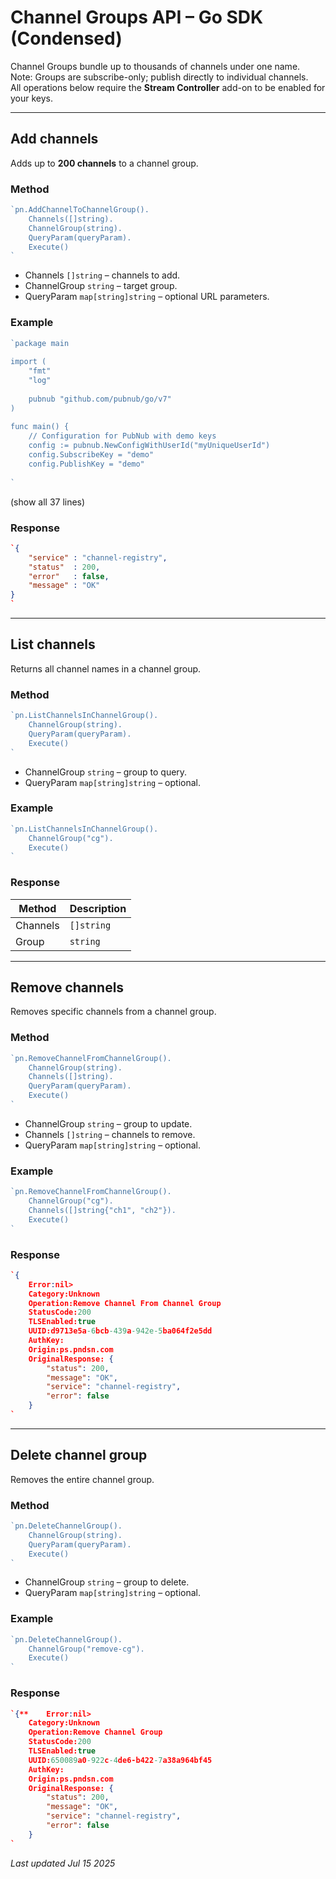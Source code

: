 # Channel Groups API – Go SDK (Condensed)

Channel Groups bundle up to thousands of channels under one name.  
Note: Groups are subscribe-only; publish directly to individual channels.  
All operations below require the **Stream Controller** add-on to be enabled for your keys.

---

## Add channels

Adds up to **200 channels** to a channel group.

### Method

```go
`pn.AddChannelToChannelGroup().  
    Channels([]string).  
    ChannelGroup(string).  
    QueryParam(queryParam).  
    Execute()  
`
```
* Channels `[]string` – channels to add.  
* ChannelGroup `string` – target group.  
* QueryParam `map[string]string` – optional URL parameters.

### Example

```go
`package main  
  
import (  
    "fmt"  
    "log"  
  
    pubnub "github.com/pubnub/go/v7"  
)  
  
func main() {  
    // Configuration for PubNub with demo keys  
    config := pubnub.NewConfigWithUserId("myUniqueUserId")  
    config.SubscribeKey = "demo"  
    config.PublishKey = "demo"  
  
`
```  
(show all 37 lines)

### Response

```json
`{  
    "service" : "channel-registry",  
    "status"  : 200,  
    "error"   : false,  
    "message" : "OK"  
}  
`
```

---

## List channels

Returns all channel names in a channel group.

### Method

```go
`pn.ListChannelsInChannelGroup().  
    ChannelGroup(string).  
    QueryParam(queryParam).  
    Execute()  
`
```
* ChannelGroup `string` – group to query.  
* QueryParam `map[string]string` – optional.

### Example

```go
`pn.ListChannelsInChannelGroup().  
    ChannelGroup("cg").  
    Execute()  
`
```

### Response

Method | Description
-------|------------
Channels | `[]string`
Group    | `string`

---

## Remove channels

Removes specific channels from a channel group.

### Method

```go
`pn.RemoveChannelFromChannelGroup().  
    ChannelGroup(string).  
    Channels([]string).  
    QueryParam(queryParam).  
    Execute()  
`
```
* ChannelGroup `string` – group to update.  
* Channels `[]string` – channels to remove.  
* QueryParam `map[string]string` – optional.

### Example

```go
`pn.RemoveChannelFromChannelGroup().  
    ChannelGroup("cg").  
    Channels([]string{"ch1", "ch2"}).  
    Execute()  
`
```

### Response

```json
`{  
    Error:nil>  
    Category:Unknown  
    Operation:Remove Channel From Channel Group  
    StatusCode:200  
    TLSEnabled:true  
    UUID:d9713e5a-6bcb-439a-942e-5ba064f2e5dd  
    AuthKey:  
    Origin:ps.pndsn.com  
    OriginalResponse: {  
        "status": 200,  
        "message": "OK",  
        "service": "channel-registry",  
        "error": false  
    }  
`
```

---

## Delete channel group

Removes the entire channel group.

### Method

```go
`pn.DeleteChannelGroup().  
    ChannelGroup(string).  
    QueryParam(queryParam).  
    Execute()  
`
```
* ChannelGroup `string` – group to delete.  
* QueryParam `map[string]string` – optional.

### Example

```go
`pn.DeleteChannelGroup().  
    ChannelGroup("remove-cg").  
    Execute()  
`
```

### Response

```json
`{**    Error:nil>  
    Category:Unknown  
    Operation:Remove Channel Group  
    StatusCode:200  
    TLSEnabled:true  
    UUID:650089a0-922c-4de6-b422-7a38a964bf45  
    AuthKey:  
    Origin:ps.pndsn.com  
    OriginalResponse: {  
        "status": 200,  
        "message": "OK",  
        "service": "channel-registry",  
        "error": false  
    }  
`
```

_Last updated Jul 15 2025_